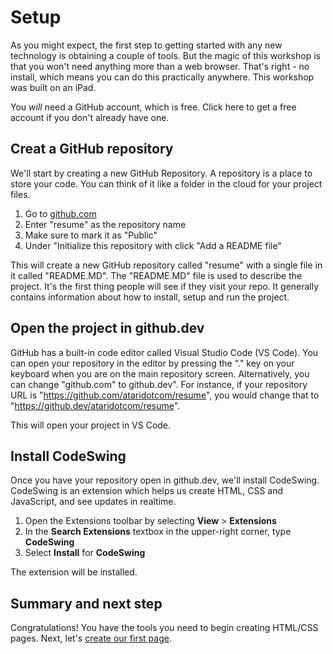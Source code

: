 # Setup

As you might expect, the first step to getting started with any new technology is obtaining a couple of tools. But the magic of this workshop is that you won't need anything more than a web browser. That's right - no install, which means you can do this practically anywhere. This workshop was built on an iPad.

You _will_ need a GitHub account, which is free. Click here to get a free account if you don't already have one.

## Creat a GitHub repository

We'll start by creating a new GitHub Repository. A repository is a place to store your code. You can think of it like a folder in the cloud for your project files.

1. Go to [github.com](https://github.com/new)
1. Enter "resume" as the repository name
1. Make sure to mark it as "Public"
1. Under "Initialize this repository with click "Add a README file"

This will create a new GitHub repository called "resume" with a single file in it called "README.MD". The "README.MD" file is used to describe the project. It's the first thing people will see if they visit your repo. It generally contains information about how to install, setup and run the project.

## Open the project in github.dev

GitHub has a built-in code editor called Visual Studio Code (VS Code). You can open your repository in the editor by pressing the "." key on your keyboard when you are on the main repository screen. Alternatively, you can change "github.com" to github.dev". For instance, if your repository URL is "https://github.com/ataridotcom/resume", you would change that to "https://github.dev/ataridotcom/resume".

This will open your project in VS Code.

## Install CodeSwing

Once you have your repository open in github.dev, we'll install CodeSwing. CodeSwing is an extension which helps us create HTML, CSS and JavaScript, and see updates in realtime.

1. Open the Extensions toolbar by selecting **View** > **Extensions**
1. In the **Search Extensions** textbox in the upper-right corner, type **CodeSwing**
1. Select **Install** for **CodeSwing**

The extension will be installed.

## Summary and next step

Congratulations! You have the tools you need to begin creating HTML/CSS pages. Next, let's [create our first page](./1-create-html.md).
